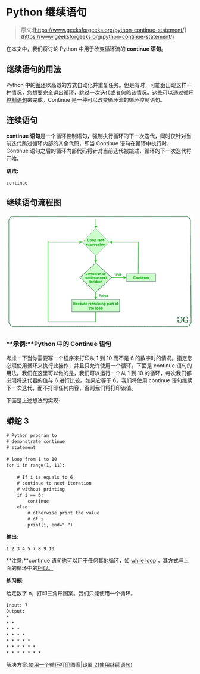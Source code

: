 # Python 继续语句

> 原文:[https://www.geeksforgeeks.org/python-continue-statement/](https://www.geeksforgeeks.org/python-continue-statement/)

在本文中，我们将讨论 Python 中用于改变循环流的 **continue 语句**。

## 继续语句的用法

Python 中的[循环](https://www.geeksforgeeks.org/loops-in-python/)以高效的方式自动化并重复任务。但是有时，可能会出现这样一种情况，您想要完全退出循环，跳过一次迭代或者忽略该情况。这些可以通过[循环控制语句](https://www.geeksforgeeks.org/break-continue-and-pass-in-python/)来完成。Continue 是一种可以改变循环流的循环控制语句。

## 连续语句

**continue 语句**是一个循环控制语句，强制执行循环的下一次迭代，同时仅针对当前迭代跳过循环内部的其余代码，即当 Continue 语句在循环中执行时，Continue 语句之后的循环内部代码将针对当前迭代被跳过，循环的下一次迭代将开始。

**语法:**

```
continue
```

## 继续语句流程图

![Continue-statement-python1](img/5a337173dd551a9541a0b92b27cebd71.png)

### **示例:**Python 中的 Continue 语句

考虑一下当你需要写一个程序来打印从 1 到 10 而不是 6 的数字时的情况。指定您必须使用循环来执行此操作，并且只允许使用一个循环。下面是 continue 语句的用法。我们在这里可以做的是，我们可以运行一个从 1 到 10 的循环，每次我们都必须将迭代器的值与 6 进行比较。如果它等于 6，我们将使用 continue 语句继续下一次迭代，而不打印任何内容，否则我们将打印该值。

下面是上述想法的实现:

## 蟒蛇 3

```
# Python program to
# demonstrate continue
# statement

# loop from 1 to 10
for i in range(1, 11):

    # If i is equals to 6,
    # continue to next iteration
    # without printing
    if i == 6:
        continue
    else:
        # otherwise print the value
        # of i
        print(i, end=" ")
```

**输出:**

```
1 2 3 4 5 7 8 9 10 
```

**注意:**continue 语句也可以用于任何其他循环，如 [while loop](https://www.geeksforgeeks.org/python-while-loop/) ，其方式与上面的循环中的[相似。](https://www.geeksforgeeks.org/python-for-loops/)

**练习题:**

给定数字 n，打印三角形图案。我们只能使用一个循环。

```
Input: 7
Output:
*
* * 
* * *
* * * *
* * * * *
* * * * * *
* * * * * * *
```

解决方案:[使用一个循环打印图案|设置 2(使用继续语句)](https://www.geeksforgeeks.org/print-pattern-using-one-loop-continue-statement/)